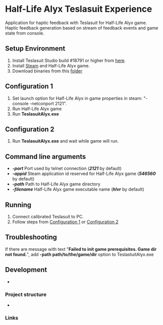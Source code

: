 # Half-Life Alyx Teslasuit Experience

Application for haptic feedback with Teslasuit for Half-Life Alyx game. Haptic feedback generation based on stream of feedback events and game state from console.

## Setup Environment
1. Install Teslasuit Studio build #18791 or higher from [here](https://gitlab.vrweartek.com/software/teslasuit-studio/-/pipelines).
2. Install [Steam](https://store.steampowered.com/) and Half-Life Alyx game.
3. Download binaries from this [folder](https://gitlab.vrweartek.com/a.belekhow/half-life-alyx-teslasuit-experience/-/tree/master/TeslasuitAlyx/bin/Release)

## Configuration 1
1. Set launch option for Half-Life Alyx in game properties in steam: "-console -netconport 2121".
2. Run Half-Life Alyx game
3. Run **TeslasuitAlyx.exe**

## Configuration 2
1. Run **TeslasuitAlyx.exe** and wait while game will run.

## Command line arguments
- _**-port**_ Port used by telnet connection (_**2121**_ by default)
- _**-appid**_ Steam application id reserved for Half-Life Alyx game (_**546560**_ by default)
- _**-path**_ Path to Half-Life Alyx game directory
- _**-filename**_ Half-Life Alyx game executable name (_**hlvr**_ by default)

## Running
1. Connect calibrated Teslasuit to PC.
2. Follow steps from [Configuration 1](#configuration-1) or [Configuration 2](#configuration-2)

## Troubleshooting
If there are message with text "**Failed to init game prerequisites. Game dir not found.**", add **-path path/to/the/game/dir** option to TeslastuitAlyx.exe

## Development
-

### Project structure
-

### Links
